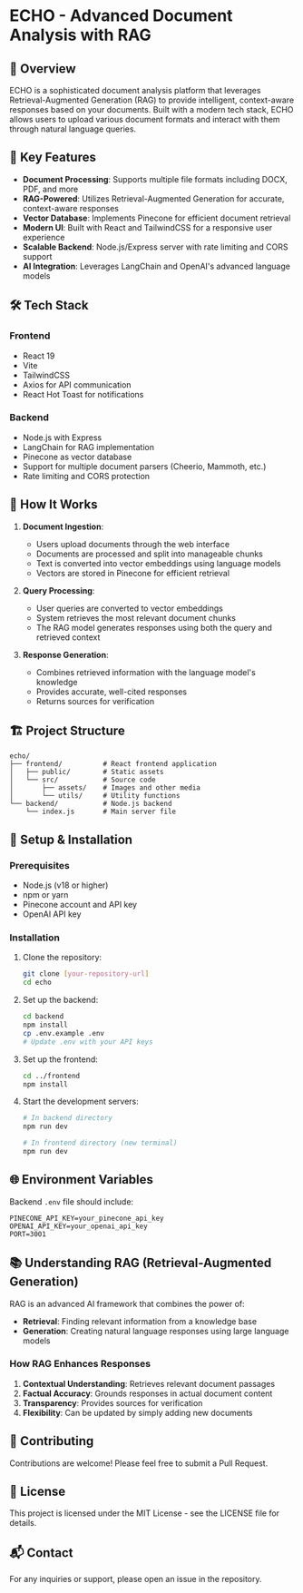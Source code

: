# ECHO - Advanced Document Analysis with RAG

## 📌 Overview

ECHO is a sophisticated document analysis platform that leverages Retrieval-Augmented Generation (RAG) to provide intelligent, context-aware responses based on your documents. Built with a modern tech stack, ECHO allows users to upload various document formats and interact with them through natural language queries.

## 🎯 Key Features

- **Document Processing**: Supports multiple file formats including DOCX, PDF, and more
- **RAG-Powered**: Utilizes Retrieval-Augmented Generation for accurate, context-aware responses
- **Vector Database**: Implements Pinecone for efficient document retrieval
- **Modern UI**: Built with React and TailwindCSS for a responsive user experience
- **Scalable Backend**: Node.js/Express server with rate limiting and CORS support
- **AI Integration**: Leverages LangChain and OpenAI's advanced language models

## 🛠️ Tech Stack

### Frontend
- React 19
- Vite
- TailwindCSS
- Axios for API communication
- React Hot Toast for notifications

### Backend
- Node.js with Express
- LangChain for RAG implementation
- Pinecone as vector database
- Support for multiple document parsers (Cheerio, Mammoth, etc.)
- Rate limiting and CORS protection

## 🚀 How It Works

1. **Document Ingestion**:
   - Users upload documents through the web interface
   - Documents are processed and split into manageable chunks
   - Text is converted into vector embeddings using language models
   - Vectors are stored in Pinecone for efficient retrieval

2. **Query Processing**:
   - User queries are converted to vector embeddings
   - System retrieves the most relevant document chunks
   - The RAG model generates responses using both the query and retrieved context

3. **Response Generation**:
   - Combines retrieved information with the language model's knowledge
   - Provides accurate, well-cited responses
   - Returns sources for verification

## 🏗️ Project Structure

```
echo/
├── frontend/          # React frontend application
│   ├── public/        # Static assets
│   └── src/           # Source code
│       ├── assets/    # Images and other media
│       └── utils/     # Utility functions
└── backend/           # Node.js backend
    └── index.js       # Main server file
```

## 🔧 Setup & Installation

### Prerequisites
- Node.js (v18 or higher)
- npm or yarn
- Pinecone account and API key
- OpenAI API key

### Installation

1. Clone the repository:
   ```bash
   git clone [your-repository-url]
   cd echo
   ```

2. Set up the backend:
   ```bash
   cd backend
   npm install
   cp .env.example .env
   # Update .env with your API keys
   ```

3. Set up the frontend:
   ```bash
   cd ../frontend
   npm install
   ```

4. Start the development servers:
   ```bash
   # In backend directory
   npm run dev
   
   # In frontend directory (new terminal)
   npm run dev
   ```

## 🌐 Environment Variables

Backend `.env` file should include:
```
PINECONE_API_KEY=your_pinecone_api_key
OPENAI_API_KEY=your_openai_api_key
PORT=3001
```

## 📚 Understanding RAG (Retrieval-Augmented Generation)

RAG is an advanced AI framework that combines the power of:
- **Retrieval**: Finding relevant information from a knowledge base
- **Generation**: Creating natural language responses using large language models

### How RAG Enhances Responses
1. **Contextual Understanding**: Retrieves relevant document passages
2. **Factual Accuracy**: Grounds responses in actual document content
3. **Transparency**: Provides sources for verification
4. **Flexibility**: Can be updated by simply adding new documents

## 🤝 Contributing

Contributions are welcome! Please feel free to submit a Pull Request.

## 📄 License

This project is licensed under the MIT License - see the LICENSE file for details.

## 📬 Contact

For any inquiries or support, please open an issue in the repository.
